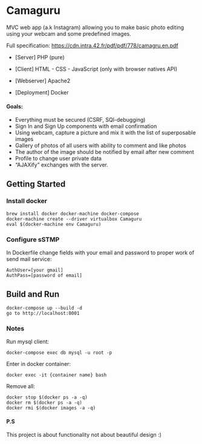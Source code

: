 # Camaguru

MVC web app (a.k Instagram) allowing you to make basic photo editing using your webcam and some predefined images.

Full specification: https://cdn.intra.42.fr/pdf/pdf/778/camagru.en.pdf

- [Server] PHP (pure)

- [Client] HTML - CSS - JavaScript (only with browser natives API)

- [Webserver] Apache2

- [Deployment] Docker


#### Goals:

- Everything must be secured (CSRF, SQl-debugging)
- Sign In and Sign Up components with email confirmation
- Using webcam, capture a picture and mix it with the list of superposable images
- Gallery of photos of all users with ability to comment and like photos
- The author of the image should be notified by email after new comment
- Profile to change user private data
- “AJAXify” exchanges with the server.

## Getting Started

### Install docker

```
brew install docker docker-machine docker-compose
docker-machine create --driver virtualbox Camaguru
eval $(docker-machine env Camaguru)
```

### Configure sSTMP

In Dockerfile change fields with your email and password to proper work of send mail service:
```
AuthUser=[your gmail]
AuthPass=[password of email]
```

## Build and Run

```
docker-compose up --build -d
go to http://localhost:8001
```

### Notes

Run mysql client:

```
docker-compose exec db mysql -u root -p
```

Enter in docker container:
```
docker exec -it {container name} bash
 ```
 
Remove all:
  ```
 docker stop $(docker ps -a -q)
 docker rm $(docker ps -a -q)
 docker rmi $(docker images -a -q)
  ```
  
 #### P.S
 This project is about functionality not about beautiful design :)